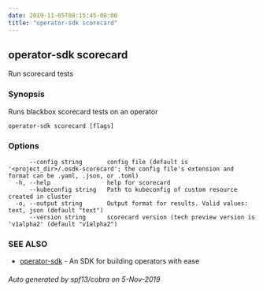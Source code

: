 ```yaml
---
date: 2019-11-05T08:15:45-08:00
title: "operator-sdk scorecard"
---
```

## operator-sdk scorecard

Run scorecard tests

### Synopsis

Runs blackbox scorecard tests on an operator


```
operator-sdk scorecard [flags]
```

### Options

```
      --config string       config file (default is '<project_dir>/.osdk-scorecard'; the config file's extension and format can be .yaml, .json, or .toml)
  -h, --help                help for scorecard
      --kubeconfig string   Path to kubeconfig of custom resource created in cluster
  -o, --output string       Output format for results. Valid values: text, json (default "text")
      --version string      scorecard version (tech preview version is 'v1alpha2' (default "v1alpha2")
```

### SEE ALSO

* [operator-sdk](operator-sdk)	 - An SDK for building operators with ease

###### Auto generated by spf13/cobra on 5-Nov-2019
